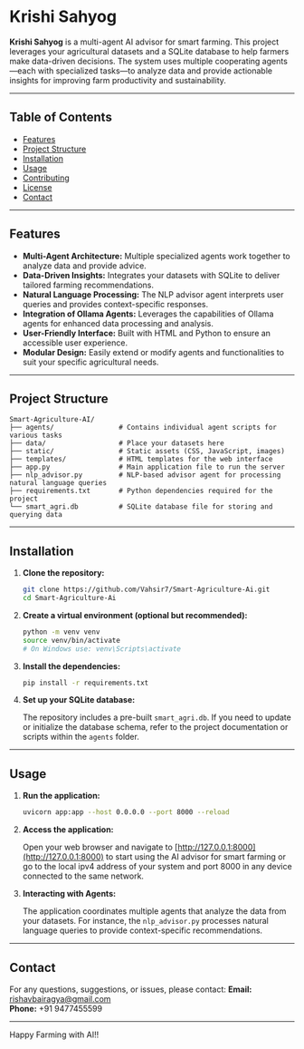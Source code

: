 # Krishi Sahyog

**Krishi Sahyog** is a multi-agent AI advisor for smart farming. This project leverages your agricultural datasets and a SQLite database to help farmers make data-driven decisions. The system uses multiple cooperating agents—each with specialized tasks—to analyze data and provide actionable insights for improving farm productivity and sustainability.

---

## Table of Contents

- [Features](#features)
- [Project Structure](#project-structure)
- [Installation](#installation)
- [Usage](#usage)
- [Contributing](#contributing)
- [License](#license)
- [Contact](#contact)

---

## Features

- **Multi-Agent Architecture:** Multiple specialized agents work together to analyze data and provide advice.
- **Data-Driven Insights:** Integrates your datasets with SQLite to deliver tailored farming recommendations.
- **Natural Language Processing:** The NLP advisor agent interprets user queries and provides context-specific responses.
- **Integration of Ollama Agents:** Leverages the capabilities of Ollama agents for enhanced data processing and analysis.
- **User-Friendly Interface:** Built with HTML and Python to ensure an accessible user experience.
- **Modular Design:** Easily extend or modify agents and functionalities to suit your specific agricultural needs.


---

## Project Structure

```plaintext
Smart-Agriculture-AI/
├── agents/                # Contains individual agent scripts for various tasks
├── data/                  # Place your datasets here
├── static/                # Static assets (CSS, JavaScript, images)
├── templates/             # HTML templates for the web interface
├── app.py                 # Main application file to run the server
├── nlp_advisor.py         # NLP-based advisor agent for processing natural language queries
├── requirements.txt       # Python dependencies required for the project
└── smart_agri.db          # SQLite database file for storing and querying data
```

---

## Installation

1. **Clone the repository:**

   ```bash
   git clone https://github.com/Vahsir7/Smart-Agriculture-Ai.git
   cd Smart-Agriculture-Ai
   ```

2. **Create a virtual environment (optional but recommended):**

   ```bash
   python -m venv venv
   source venv/bin/activate   
   # On Windows use: venv\Scripts\activate
   ```

3. **Install the dependencies:**

   ```bash
   pip install -r requirements.txt
   ```

4. **Set up your SQLite database:**

   The repository includes a pre-built `smart_agri.db`. If you need to update or initialize the database schema, refer to the project documentation or scripts within the `agents` folder.

---

## Usage

1. **Run the application:**

   ```bash
   uvicorn app:app --host 0.0.0.0 --port 8000 --reload
   ```

2. **Access the application:**

   Open your web browser and navigate to [http://127.0.0.1:8000](http://127.0.0.1:8000) to start using the AI advisor for smart farming or go to the local ipv4 address of your system and port 8000 in any device connected to the same network.

3. **Interacting with Agents:**

   The application coordinates multiple agents that analyze the data from your datasets. For instance, the `nlp_advisor.py` processes natural language queries to provide context-specific recommendations.

---

## Contact

For any questions, suggestions, or issues, please contact:
**Email:** [rishavbairagya@gmail.com](mailto:rishavbairagya@gmail.com)  
**Phone:** +91 9477455599

---

Happy Farming with AI!!
